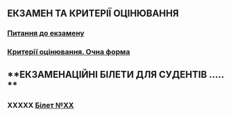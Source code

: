 ## **ЕКЗАМЕН ТА КРИТЕРІЇ ОЦІНЮВАННЯ**
### [**Питання до екзамену**](2022_DIP_Ex_Quest.pdf)
### [**Критерії оцінювання. Очна форма**](2022_DIP_Eval_Full.pdf)

## **ЕКЗАМЕНАЦІЙНІ БІЛЕТИ ДЛЯ СУДЕНТІВ ..... **
### **XXXXX** [Білет №XX](2022_Exam_01.pdf)
